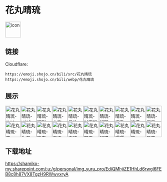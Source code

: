# 花丸晴琉
<img src="https://emoji.shojo.cn/bili/src/花丸晴琉/icon.png" width="50" height="50" alt="icon">

## 链接
Cloudflare:
```
https://emoji.shojo.cn/bili/src/花丸晴琉
https://emoji.shojo.cn/bili/webp/花丸晴琉
```
## 展示
<img src="https://emoji.shojo.cn/bili/src/花丸晴琉/花丸晴琉-mua.png" width="50" height="50" alt="花丸晴琉-mua"><img src="https://emoji.shojo.cn/bili/src/花丸晴琉/花丸晴琉-wink.png" width="50" height="50" alt="花丸晴琉-wink"><img src="https://emoji.shojo.cn/bili/src/花丸晴琉/花丸晴琉-啊咧.png" width="50" height="50" alt="花丸晴琉-啊咧"><img src="https://emoji.shojo.cn/bili/src/花丸晴琉/花丸晴琉-大笑.png" width="50" height="50" alt="花丸晴琉-大笑"><img src="https://emoji.shojo.cn/bili/src/花丸晴琉/花丸晴琉-呆住.png" width="50" height="50" alt="花丸晴琉-呆住"><img src="https://emoji.shojo.cn/bili/src/花丸晴琉/花丸晴琉-对不起.png" width="50" height="50" alt="花丸晴琉-对不起"><img src="https://emoji.shojo.cn/bili/src/花丸晴琉/花丸晴琉-好耶.png" width="50" height="50" alt="花丸晴琉-好耶"><img src="https://emoji.shojo.cn/bili/src/花丸晴琉/花丸晴琉-挥手.png" width="50" height="50" alt="花丸晴琉-挥手"><img src="https://emoji.shojo.cn/bili/src/花丸晴琉/花丸晴琉-惊慌.png" width="50" height="50" alt="花丸晴琉-惊慌"><img src="https://emoji.shojo.cn/bili/src/花丸晴琉/花丸晴琉-泪目.png" width="50" height="50" alt="花丸晴琉-泪目"><img src="https://emoji.shojo.cn/bili/src/花丸晴琉/花丸晴琉-丧.png" width="50" height="50" alt="花丸晴琉-丧"><img src="https://emoji.shojo.cn/bili/src/花丸晴琉/花丸晴琉-生气.png" width="50" height="50" alt="花丸晴琉-生气"><img src="https://emoji.shojo.cn/bili/src/花丸晴琉/花丸晴琉-晚安.png" width="50" height="50" alt="花丸晴琉-晚安"><img src="https://emoji.shojo.cn/bili/src/花丸晴琉/花丸晴琉-无语.png" width="50" height="50" alt="花丸晴琉-无语"><img src="https://emoji.shojo.cn/bili/src/花丸晴琉/花丸晴琉-喜欢.png" width="50" height="50" alt="花丸晴琉-喜欢"><img src="https://emoji.shojo.cn/bili/src/花丸晴琉/花丸晴琉-邪恶.png" width="50" height="50" alt="花丸晴琉-邪恶"><img src="https://emoji.shojo.cn/bili/src/花丸晴琉/花丸晴琉-疑惑.png" width="50" height="50" alt="花丸晴琉-疑惑"><img src="https://emoji.shojo.cn/bili/src/花丸晴琉/花丸晴琉-嘤嘤.png" width="50" height="50" alt="花丸晴琉-嘤嘤"><img src="https://emoji.shojo.cn/bili/src/花丸晴琉/花丸晴琉-赞.png" width="50" height="50" alt="花丸晴琉-赞"><img src="https://emoji.shojo.cn/bili/src/花丸晴琉/花丸晴琉-早安.png" width="50" height="50" alt="花丸晴琉-早安">

## 下载地址

https://shamiko-my.sharepoint.com/:u:/g/personal/img_yuru_pro/EdiQMhjiZE1HhLd6rwgl6FEB8c8h87VX8TgzH9RWwvxryA